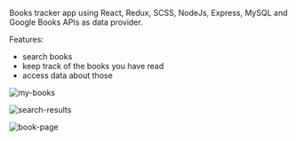 Books tracker app using React, Redux, SCSS, NodeJs, Express, MySQL and Google Books APIs as data provider.

Features:
- search books
- keep track of the books you have read
- access data about those



![my-books](https://user-images.githubusercontent.com/55559411/112766324-ed045b80-9019-11eb-86f4-b16c2dc354e2.jpg)

![search-results](https://user-images.githubusercontent.com/55559411/112766326-efff4c00-9019-11eb-9a42-32d69a963684.jpg)

![book-page](https://user-images.githubusercontent.com/55559411/112766320-e8d83e00-9019-11eb-92e2-1fbe8e6ba3af.jpg)
